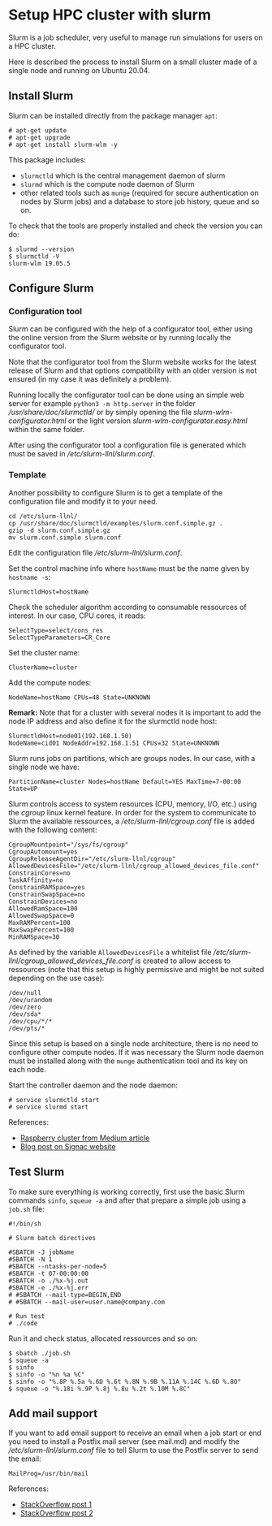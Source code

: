 # Setup HPC cluster with slurm

Slurm is a job scheduler, very useful to manage run simulations for users on a HPC cluster. 

Here is described the process to install Slurm on a small cluster made of a single node and running on Ubuntu 20.04.

## Install Slurm 

Slurm can be installed directly from the package manager `apt`:

```
# apt-get update
# apt-get upgrade
# apt-get install slurm-wlm -y
```

This package includes:
- `slurmctld` which is the central management daemon of slurm 
- `slurmd` which is the compute node daemon of Slurm
- other related tools such as `munge` (required for secure authentication on nodes by Slurm jobs) and a database to store job history, queue and so on.

To check that the tools are properly installed and check the version you can do:

```
$ slurmd --version
$ slurmctld -V
slurm-wlm 19.05.5
```

## Configure Slurm

### Configuration tool

Slurm can be configured with the help of a configurator tool, either using the online version from the Slurm website or by running locally the configurator tool.

Note that the configurator tool from the Slurm website works for the latest release of Slurm and that options compatibility with an older version is not ensured (in my case it was definitely a problem).

Running locally the configurator tool can be done using an simple web server for example `python3 -m http.server` in the folder */usr/share/doc/slurmctld/* or by simply opening the file *slurm-wlm-configurator.html* or the light version *slurm-wlm-configurator.easy.html* within the same folder. 

After using the configurator tool a configuration file is generated which must be saved in */etc/slurm-llnl/slurm.conf*.

### Template

Another possibility to configure Slurm is to get a template of the configuration file and modify it to your need.

```
cd /etc/slurm-llnl/
cp /usr/share/doc/slurmctld/examples/slurm.conf.simple.gz .
gzip -d slurm.conf.simple.gz
mv slurm.conf.simple slurm.conf
```

Edit the configuration file */etc/slurm-llnl/slurm.conf*.

Set the control machine info where `hostName` must be the name given by `hostname -s`:

```
SlurmctldHost=hostName
```

Check the scheduler algorithm according to consumable ressources of interest. In our case, CPU cores, it reads:

```
SelectType=select/cons_res
SelectTypeParameters=CR_Core
```

Set the cluster name:

```
ClusterName=cluster
```

Add the compute nodes:

```
NodeName=hostName CPUs=48 State=UNKNOWN
```

**Remark:**
Note that for a cluster with several nodes it is important to add the node IP address and also define it for the slurmctld node host:

```
SlurmctldHost=node01(192.168.1.50)
NodeName=cid01 NodeAddr=192.168.1.51 CPUs=32 State=UNKNOWN
```

Slurm runs jobs on partitions, which are groups nodes. 
In our case, with a single node we have:

```
PartitionName=cluster Nodes=hostName Default=YES MaxTime=7-00:00 State=UP
```

Slurm controls access to system resources (CPU, memory, I/O, etc.) using the *cgroup* linux kernel feature. 
In order for the system to communicate to Slurm the available ressources, a */etc/slurm-llnl/cgroup.conf* file is added with the following content:

```
CgroupMountpoint="/sys/fs/cgroup"
CgroupAutomount=yes
CgroupReleaseAgentDir="/etc/slurm-llnl/cgroup"
AllowedDevicesFile="/etc/slurm-llnl/cgroup_allowed_devices_file.conf"
ConstrainCores=no
TaskAffinity=no
ConstrainRAMSpace=yes
ConstrainSwapSpace=no
ConstrainDevices=no
AllowedRamSpace=100
AllowedSwapSpace=0
MaxRAMPercent=100
MaxSwapPercent=100
MinRAMSpace=30
```

As defined by the variable `AllowedDevicesFile` a whitelist file */etc/slurm-llnl/cgroup_allowed_devices_file.conf* is created to allow access to ressources (note that this setup is highly permissive and might be not suited depending on the use case):

```
/dev/null
/dev/urandom
/dev/zero
/dev/sda*
/dev/cpu/*/*
/dev/pts/*
```

Since this setup is based on a single node architecture, there is no need to configure other compute nodes. If it was necessary the Slurm node daemon must be installed along with the `munge` authentication tool and its key on each node. 

Start the controller daemon and the node daemon:

```
# service slurmctld start
# service slurmd start
```

References:
- [Raspberry cluster from Medium article](https://glmdev.medium.com/building-a-raspberry-pi-cluster-784f0df9afbd)
- [Blog post on Signac website](https://signac.io/development/2020/06/26/local-SLURM-environment.html)

## Test Slurm

To make sure everything is working correctly, first use the basic Slurm commands `sinfo`, `squeue -a` and after that prepare a simple job using a `job.sh` file:

```
#!/bin/sh

# Slurm batch directives

#SBATCH -J jobName
#SBATCH -N 1
#SBATCH --ntasks-per-node=5
#SBATCH -t 07-00:00:00
#SBATCH -o ./%x-%j.out
#SBATCH -e ./%x-%j.err
# #SBATCH --mail-type=BEGIN,END
# #SBATCH --mail-user=user.name@company.com

# Run test
# ./code

```

Run it and check status, allocated ressources and so on:

```
$ sbatch ./job.sh
$ squeue -a
$ sinfo
$ sinfo -o "%n %a %C"
$ sinfo -o "%.8P %.5a %.6D %.6t %.8N %.9B %.11A %.14C %.6D %.8O"
$ squeue -o "%.18i %.9P %.8j %.8u %.2t %.10M %.8C"
```

## Add mail support

If you want to add email support to receive an email when a job start or end you need to install a Postfix mail server (see mail.md) and modify the */etc/slurm-llnl/slurm.conf* file to tell Slurm to use the Postfix server to send the email:

```
MailProg=/usr/bin/mail
```

References: 
- [StackOverflow post 1](https://stackoverflow.com/questions/60916882/how-does-one-implement-the-e-maling-option-for-slurm)
- [StackOverflow post 2](https://stackoverflow.com/questions/53003230/how-to-configure-the-content-of-slurm-notification-emails)



